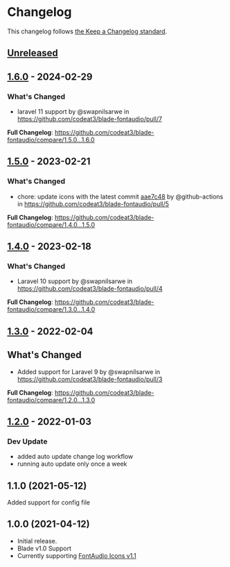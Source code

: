 # Changelog

This changelog follows [the Keep a Changelog standard](https://keepachangelog.com).

## [Unreleased](https://github.com/codeat3/blade-fontaudio/compare/1.6.0...HEAD)

## [1.6.0](https://github.com/codeat3/blade-fontaudio/compare/1.5.0...1.6.0) - 2024-02-29

### What's Changed

* laravel 11 support by @swapnilsarwe in https://github.com/codeat3/blade-fontaudio/pull/7

**Full Changelog**: https://github.com/codeat3/blade-fontaudio/compare/1.5.0...1.6.0

## [1.5.0](https://github.com/codeat3/blade-fontaudio/compare/1.4.0...1.5.0) - 2023-02-21

### What's Changed

- chore: update icons with the latest commit [aae7c48](https://github.com/fefanto/fontaudio/commit/aae7c48175493e08312e299dfbc594af4a47aaaa) by @github-actions in https://github.com/codeat3/blade-fontaudio/pull/5

**Full Changelog**: https://github.com/codeat3/blade-fontaudio/compare/1.4.0...1.5.0

## [1.4.0](https://github.com/codeat3/blade-fontaudio/compare/1.3.0...1.4.0) - 2023-02-18

### What's Changed

- Laravel 10 support by @swapnilsarwe in https://github.com/codeat3/blade-fontaudio/pull/4

**Full Changelog**: https://github.com/codeat3/blade-fontaudio/compare/1.3.0...1.4.0

## [1.3.0](https://github.com/codeat3/blade-fontaudio/compare/1.2.0...1.3.0) - 2022-02-04

## What's Changed

- Added support for Laravel 9 by @swapnilsarwe in https://github.com/codeat3/blade-fontaudio/pull/3

**Full Changelog**: https://github.com/codeat3/blade-fontaudio/compare/1.2.0...1.3.0

## [1.2.0](https://github.com/codeat3/blade-fontaudio/compare/1.1.0...1.2.0) - 2022-01-03

### Dev Update

- added auto update change log workflow
- running auto update only once a week

## 1.1.0 (2021-05-12)

Added support for config file

## 1.0.0 (2021-04-12)

- Initial release.
- Blade v1.0 Support
- Currently supporting [FontAudio Icons v1.1](https://github.com/fefanto/fontaudio/releases/tag/1.1)
